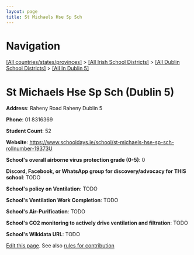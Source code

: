 ```yaml
---
layout: page
title: St Michaels Hse Sp Sch
---
```

# Navigation

[[All countries/states/provinces]](../../../..) > [[All Irish School Districts]](../../..) > [[All Dublin School Districts]](../..) > [[All In Dublin 5]](..)

# St Michaels Hse Sp Sch (Dublin 5)

**Address**: Raheny Road Raheny Dublin 5

**Phone**: 01 8316369

**Student Count**: 52

**Website**: <https://www.schooldays.ie/school/st-michaels-hse-sp-sch-rollnumber-19373U>

**School's overall airborne virus protection grade (0-5)**: 0

**Discord, Facebook, or WhatsApp group for discovery/advocacy for THIS school**: TODO

**School's policy on Ventilation**: TODO

**School's Ventilation Work Completion**: TODO

**School's Air-Purification**: TODO

**School's CO2 monitoring to actively drive ventilation and filtration**: TODO

**School's Wikidata URL**: TODO


[Edit this page](https://github.com/ventilate-schools/Ireland/edit/main/./Dublin_5/St_Michaels_Hse_Sp_Sch.md). See also [rules for contribution](../../../contribution-rules/)
